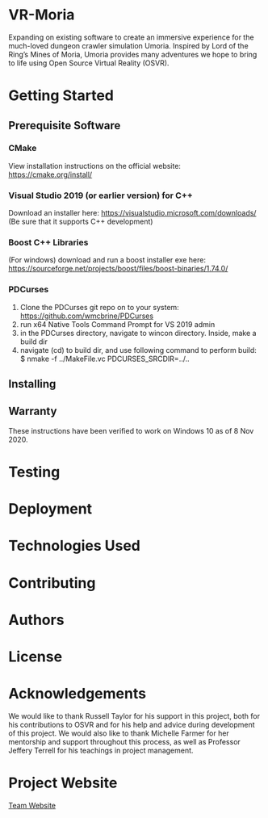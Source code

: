 # VR-Moria
Expanding on existing software to create an immersive experience for the much-loved dungeon crawler simulation Umoria. Inspired by Lord of the Ring’s Mines of Moria, Umoria provides many adventures we hope to bring to life using Open Source Virtual Reality (OSVR).

# Getting Started
## Prerequisite Software
### CMake 
View installation instructions on the official website: https://cmake.org/install/

### Visual Studio 2019 (or earlier version) for C++
Download an installer here: https://visualstudio.microsoft.com/downloads/
(Be sure that it supports C++ development)

### Boost C++ Libraries 
(For windows) download and run a boost installer exe here: https://sourceforge.net/projects/boost/files/boost-binaries/1.74.0/ 

### PDCurses 
1. Clone the PDCurses git repo on to your system: https://github.com/wmcbrine/PDCurses
2. run x64 Native Tools Command Prompt for VS 2019 admin
3. in the PDCurses directory, navigate to wincon directory. Inside, make a build dir
4. navigate (cd) to build dir, and use following command to perform build: $ nmake -f ../MakeFile.vc PDCURSES_SRCDIR=../..

## Installing

## Warranty
These instructions have been verified to work on Windows 10 as of 8 Nov 2020. 

# Testing

# Deployment

# Technologies Used

# Contributing

# Authors

# License

# Acknowledgements
We would like to thank Russell Taylor for his support in this project, both for his contributions to OSVR and for his help and advice during development of this project. We would also like to thank Michelle Farmer for her mentorship and support throughout this process, as well as Professor Jeffery Terrell for his teachings in project management. 

# Project Website
[Team Website](https://tarheels.live/comp523vrmoria)
